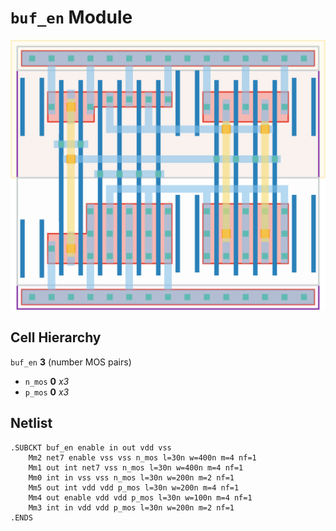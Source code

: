 # `buf_en` Module
![Layout](buf_en.png)

## Cell Hierarchy

`buf_en` **3** (number MOS pairs)
- `n_mos` **0** *x3*
- `p_mos` **0** *x3*

## Netlist

```
.SUBCKT buf_en enable in out vdd vss
    Mm2 net7 enable vss vss n_mos l=30n w=400n m=4 nf=1
    Mm1 out int net7 vss n_mos l=30n w=400n m=4 nf=1
    Mm0 int in vss vss n_mos l=30n w=200n m=2 nf=1
    Mm5 out int vdd vdd p_mos l=30n w=200n m=4 nf=1
    Mm4 out enable vdd vdd p_mos l=30n w=100n m=4 nf=1
    Mm3 int in vdd vdd p_mos l=30n w=200n m=2 nf=1
.ENDS
```

